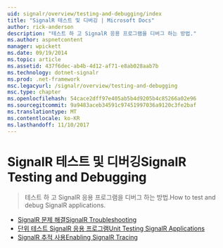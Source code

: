 ```yaml
---
uid: signalr/overview/testing-and-debugging/index
title: "SignalR 테스트 및 디버깅 | Microsoft Docs"
author: rick-anderson
description: "테스트 하 고 SignalR 응용 프로그램을 디버그 하는 방법."
ms.author: aspnetcontent
manager: wpickett
ms.date: 09/19/2014
ms.topic: article
ms.assetid: 437f6dec-ab4b-4d12-af71-e8ab028aab7b
ms.technology: dotnet-signalr
ms.prod: .net-framework
msc.legacyurl: /signalr/overview/testing-and-debugging
msc.type: chapter
ms.openlocfilehash: 54cace2dff97e405ab5b4d9205b4c85266a02e96
ms.sourcegitcommit: 9a9483aceb34591c97451997036a9120c3fe2baf
ms.translationtype: MT
ms.contentlocale: ko-KR
ms.lasthandoff: 11/10/2017
---
```

<a name="signalr-testing-and-debugging"></a><span data-ttu-id="eb5b4-103">SignalR 테스트 및 디버깅</span><span class="sxs-lookup"><span data-stu-id="eb5b4-103">SignalR Testing and Debugging</span></span>
====================
> <span data-ttu-id="eb5b4-104">테스트 하 고 SignalR 응용 프로그램을 디버그 하는 방법.</span><span class="sxs-lookup"><span data-stu-id="eb5b4-104">How to test and debug SignalR applications.</span></span>


- [<span data-ttu-id="eb5b4-105">SignalR 문제 해결</span><span class="sxs-lookup"><span data-stu-id="eb5b4-105">SignalR Troubleshooting</span></span>](troubleshooting.md)
- [<span data-ttu-id="eb5b4-106">단위 테스트 SignalR 응용 프로그램</span><span class="sxs-lookup"><span data-stu-id="eb5b4-106">Unit Testing SignalR Applications</span></span>](unit-testing-signalr-applications.md)
- [<span data-ttu-id="eb5b4-107">SignalR 추적 사용</span><span class="sxs-lookup"><span data-stu-id="eb5b4-107">Enabling SignalR Tracing</span></span>](enabling-signalr-tracing.md)
